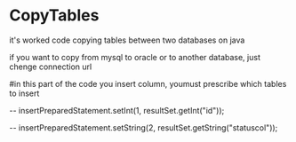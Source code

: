# CopyTables
it's worked сode
copying tables between two databases on java

if you want to copy from mysql to oracle or to another database, just chenge connection url

#in this part of the code you insert column, youmust prescribe which tables to insert

-- insertPreparedStatement.setInt(1, resultSet.getInt("id")); 

-- insertPreparedStatement.setString(2, resultSet.getString("statuscol"));


